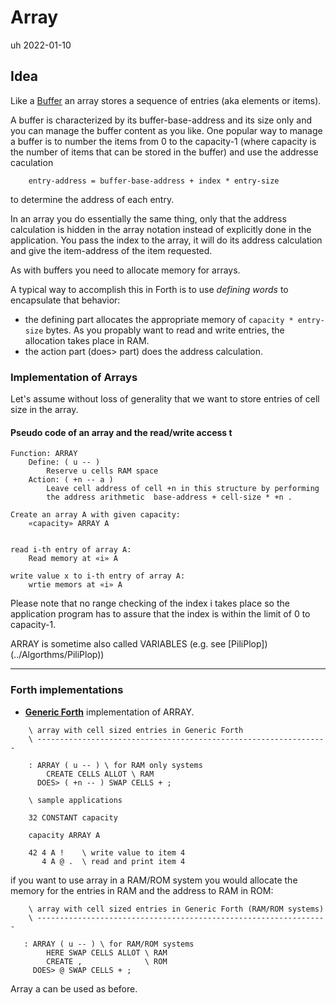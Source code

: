 # Array                         

uh 2022-01-10

## Idea

Like a [Buffer](../Buffer/README.md) an array stores a sequence of entries (aka elements or items).

A buffer is characterized by its buffer-base-address and its size only and you can manage the buffer content as you like.
One popular way to manage a buffer is to number the items from 0 to the capacity-1 (where capacity is the number of items that
can be stored in the buffer) and use the addresse caculation

```
    entry-address = buffer-base-address + index * entry-size
```

to determine the address of each entry.

In an array you do essentially the same thing, only that the address calculation is hidden in the array notation instead of
explicitly done in the application. You pass the index to the array, it will do its address calculation and give the
item-address of the item requested.

As with buffers you need to allocate memory for arrays.

A typical way to accomplish this in Forth is to use *defining words* to encapsulate that behavior:

- the defining part allocates the appropriate memory of `capacity * entry-size` bytes. As you propably want to read and 
  write entries, the allocation takes place in RAM.
- the action part (does> part) does the address calculation.


### Implementation of Arrays

Let's assume without loss of generality that we want to store entries of cell size in the array. 

#### Pseudo code of an array and the read/write access t

    Function: ARRAY
        Define: ( u -- )
            Reserve u cells RAM space 
        Action: ( +n -- a )
            Leave cell address of cell +n in this structure by performing
            the address arithmetic  base-address + cell-size * +n .

    Create an array A with given capacity:
        «capacity» ARRAY A


    read i-th entry of array A:
        Read memory at «i» A 

    write value x to i-th entry of array A:
        wrtie memors at «i» A 
    
Please note that no range checking of the index i takes place so the application program has to assure that the index 
is within the limit of 0 to capacity-1.

ARRAY is sometime also called VARIABLES (e.g. see [PiliPlop])(../Algorthms/PiliPlop))


---

### Forth implementations


- **[Generic Forth]** implementation of ARRAY.

```forth
    \ array with cell sized entries in Generic Forth
    \ -----------------------------------------------------------------

    : ARRAY ( u -- ) \ for RAM only systems
        CREATE CELLS ALLOT \ RAM
      DOES> ( +n -- ) SWAP CELLS + ;

    \ sample applications

    32 CONSTANT capacity

    capacity ARRAY A

    42 4 A !    \ write value to item 4
       4 A @ .  \ read and print item 4
```

if you want to use array in a RAM/ROM system you would allocate the memory for the entries in RAM and the address to
RAM in ROM:

```forth
    \ array with cell sized entries in Generic Forth (RAM/ROM systems)
    \ -----------------------------------------------------------------

   : ARRAY ( u -- ) \ for RAM/ROM systems
        HERE SWAP CELLS ALLOT \ RAM
        CREATE ,              \ ROM
     DOES> @ SWAP CELLS + ;
```

Array a can be used as before.

[Generic Forth]: https://github.com/project-forth-works/project-forth-works.github.io/blob/main/minimalforth.md

